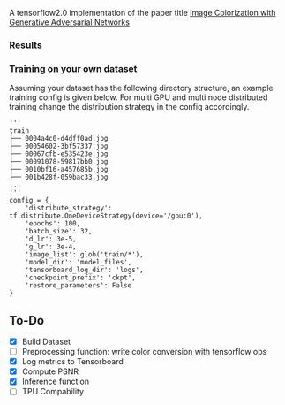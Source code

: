 A tensorflow2.0 implementation of the paper title [Image Colorization with Generative Adversarial Networks](https://arxiv.org/abs/1803.05400)

### Results


### Training on your own dataset
Assuming your dataset has the following directory structure, an example training config is given below.
For multi GPU and multi node distributed training change the distribution strategy in the config accordingly.
```
'''
train
├── 0004a4c0-d4dff0ad.jpg
├── 00054602-3bf57337.jpg
├── 00067cfb-e535423e.jpg
├── 00091078-59817bb0.jpg
├── 0010bf16-a457685b.jpg
├── 001b428f-059bac33.jpg
...
'''
config = {
    'distribute_strategy': tf.distribute.OneDeviceStrategy(device='/gpu:0'),
    'epochs': 100,
    'batch_size': 32,
    'd_lr': 3e-5,
    'g_lr': 3e-4,
    'image_list': glob('train/*'),
    'model_dir': 'model_files',
    'tensorboard_log_dir': 'logs',
    'checkpoint_prefix': 'ckpt',
    'restore_parameters': False
}
```

## To-Do
 - [x] Build Dataset
 - [ ] Preprocessing function: write color conversion with tensorflow ops
 - [x] Log metrics to Tensorboard
 - [x] Compute PSNR
 - [x] Inference function
 - [ ] TPU Compability
